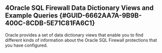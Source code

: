 ##  4Oracle SQL Firewall Data Dictionary Views and Example Queries {#GUID-6662AA7A-9B9B-400C-8CDB-5E71C81FA6C1} 

Oracle provides a set of data dictionary views that enable you to find different kinds of information about the Oracle SQL Firewall protections that you have configured. 
